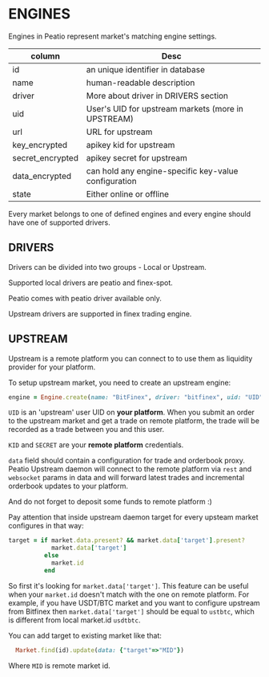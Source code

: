 # ENGINES

Engines in Peatio represent market's matching engine settings.

| column           | Desc                                                 |
| ---------------- | ---------------------------------------------------- |
| id               | an unique identifier in database                     |
| name             | human-readable description                           |
| driver           | More about driver in DRIVERS section                 |
| uid              | User's UID for upstream markets (more in UPSTREAM)  |
| url              | URL for upstream                                     |
| key_encrypted    | apikey kid for upstream                              |
| secret_encrypted | apikey secret for upstream                           |
| data_encrypted   | can hold any engine-specific key-value configuration |
| state            | Either online or offline                             |

Every market belongs to one of defined engines and every engine should have one of supported drivers.

## DRIVERS

Drivers can be divided into two groups - Local or Upstream.

Supported local drivers are peatio and finex-spot.

Peatio comes with peatio driver available only.

Upstream drivers are supported in finex trading engine.

## UPSTREAM

Upstream is a remote platform you can connect to to use them as liquidity provider for your platform.

To setup upstream market, you need to create an upstream engine:

```ruby
engine = Engine.create(name: "BitFinex", driver: "bitfinex", uid: "UID", key: "KID", secret: "SECRET", url: "wss://api.bitfinex.com/ws/2", data: {"rest": "http://api-pub.bitfinex.com/ws/2", "websocket": "wss://api-pub.bitfinex.com/ws/2", "trade_proxy"=>true, "orderbook_proxy"=>true})
```

`UID` is an 'upstream' user UID on **your platform**. When you submit an order to the upstream market and get a trade on remote platform, the trade will be recorded as a trade between you and this user.

`KID` and `SECRET` are your **remote platform** credentials.

`data` field should contain a configuration for trade and orderbook proxy. Peatio Upstream daemon will connect to the remote platform via `rest` and `websocket` params in data and will forward latest trades and incremental orderbook updates to your platform.

And do not forget to deposit some funds to remote platform :)

Pay attention that inside upstream daemon target for every upsteam market configures in that way:

```ruby
target = if market.data.present? && market.data['target'].present?
            market.data['target']
          else
            market.id
          end
```

So first it's looking for `market.data['target']`. This feature can be useful when your `market.id` doesn't match with the one on remote platform. For example, if you have USDT/BTC market and you want to configure upstream from Bitfinex then `market.data['target']` should be equal to `ustbtc`, which is different from local market.id `usdtbtc`.

You can add target to existing market like that:

```ruby
  Market.find(id).update(data: {"target"=>"MID"})
```

Where `MID` is remote market id.

